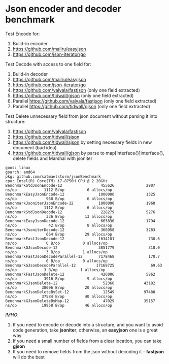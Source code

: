 # Json encoder and decoder benchmark

Test Encode for:
1. Build-in encoder
2. https://github.com/mailru/easyjson
3. https://github.com/json-iterator/go

Test Decode with access to one field for:
1. Build-in decoder
2. https://github.com/mailru/easyjson
3. https://github.com/json-iterator/go
4. https://github.com/valyala/fastjson (only one field extracted)
5. https://github.com/tidwall/gjson (only one field extracted)
6. Parallel https://github.com/valyala/fastjson (only one field extracted)
7. Parallel https://github.com/tidwall/gjson (only one field extracted)

Test Delete unnecessary field from json document without parsing it into structure:
1. https://github.com/valyala/fastjson
2. https://github.com/tidwall/sjson
3. https://github.com/tidwall/sjson by setting necessary fields in new document (bad idea)
4. https://github.com/tidwall/gjson by parse to map[interface{}]interface{}, delete fields and Marshal with jsoniter 

```
goos: linux
goarch: amd64
pkg: github.com/satmaelstorm/jsonBenchmark
cpu: Intel(R) Core(TM) i7-8750H CPU @ 2.20GHz
BenchmarkStdJsonEncode-12                 455626              2907 ns/op            1112 B/op          6 allocs/op
BenchmarkEasyJsonEncode-12               1000000              1325 ns/op             968 B/op          6 allocs/op
BenchmarkJsoniterJsonEncode-12           1000000              1960 ns/op            1112 B/op          6 allocs/op
BenchmarkStdJsonDecode-12                 228279              5276 ns/op             336 B/op         13 allocs/op
BenchmarkEasyJsonDecode-12                663830              1794 ns/op              42 B/op          8 allocs/op
BenchmarkJsoniterDecode-12                366958              3283 ns/op             664 B/op         29 allocs/op
BenchmarkFastJsonDecode-12               1634101               730.6 ns/op             0 B/op          0 allocs/op
BenchmarkGJsonDecode-12                  3851779               318.0 ns/op             3 B/op          1 allocs/op
BenchmarkFastJsonDecodeParallel-12       7178468               170.7 ns/op             0 B/op          0 allocs/op
BenchmarkGJsonDecodeParallel-12         17168725                69.63 ns/op            3 B/op          1 allocs/op
BenchmarkFastJsonDelete-12                426006              5862 ns/op            3916 B/op          9 allocs/op
BenchmarkSJsonDelete-12                    52360             43182 ns/op           38096 B/op         20 allocs/op
BenchmarkSJsonDeleteBySet-12               12549             97480 ns/op           37584 B/op         40 allocs/op
BenchmarkGJsonDeleteByMap-12               47029             35157 ns/op           19958 B/op         46 allocs/op
```

*IMHO*:
1. If you need to encode or decode into a structure, and you want to avoid code generation, take **jsoniter**, otherwise, an **easyjson** one is a great way
2. If you need a small number of fields from a clear location, you can take **gjson**
3. If you need to remove fields from the json without decoding it - **fastjson** will do the best

